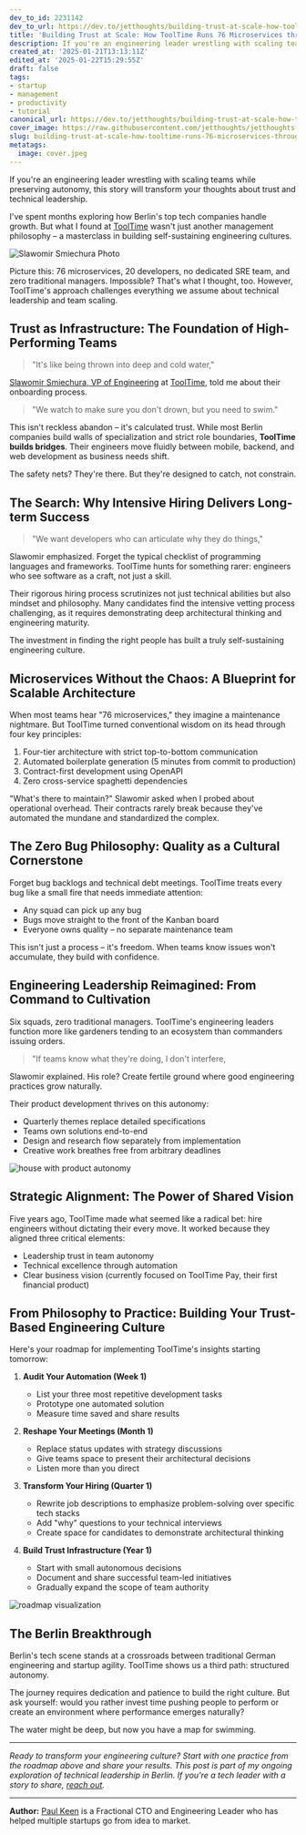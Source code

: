 ```yaml
---
dev_to_id: 2231142
dev_to_url: https://dev.to/jetthoughts/building-trust-at-scale-how-tooltime-runs-76-microservices-through-empowerment-3e4d
title: 'Building Trust at Scale: How ToolTime Runs 76 Microservices through Empowerment'
description: If you're an engineering leader wrestling with scaling teams while preserving autonomy, this story...
created_at: '2025-01-21T13:13:11Z'
edited_at: '2025-01-22T15:29:55Z'
draft: false
tags:
- startup
- management
- productivity
- tutorial
canonical_url: https://dev.to/jetthoughts/building-trust-at-scale-how-tooltime-runs-76-microservices-through-empowerment-3e4d
cover_image: https://raw.githubusercontent.com/jetthoughts/jetthoughts.github.io/master/content/blog/building-trust-at-scale-how-tooltime-runs-76-microservices-through-empowerment-startup-management/cover.jpeg
slug: building-trust-at-scale-how-tooltime-runs-76-microservices-through-empowerment-startup-management
metatags:
  image: cover.jpeg
---
```

If you're an engineering leader wrestling with scaling teams while preserving autonomy, this story will transform your thoughts about trust and technical leadership. 

I've spent months exploring how Berlin's top tech companies handle growth. But what I found at [ToolTime](https://www.tooltime.app/) wasn't just another management philosophy – a masterclass in building self-sustaining engineering cultures.

![Slawomir Smiechura Photo](file_0.jpeg)


Picture this: 76 microservices, 20 developers, no dedicated SRE team, and zero traditional managers. Impossible? That's what I thought, too. However, ToolTime's approach challenges everything we assume about technical leadership and team scaling.

## Trust as Infrastructure: The Foundation of High-Performing Teams

> "It's like being thrown into deep and cold water,"

[Slawomir Smiechura, VP of Engineering](https://www.linkedin.com/in/slawomir-smiechura-6b89a212/) at [ToolTime](https://www.tooltime.app/), told me about their onboarding process.

> "We watch to make sure you don't drown, but you need to swim."

This isn't reckless abandon – it's calculated trust. While most Berlin companies build walls of specialization and strict role boundaries, **ToolTime builds bridges**. Their engineers move fluidly between mobile, backend, and web development as business needs shift.

The safety nets? They're there. But they're designed to catch, not constrain.

## The Search: Why Intensive Hiring Delivers Long-term Success

> "We want developers who can articulate why they do things,"

Slawomir emphasized. Forget the typical checklist of programming languages and frameworks. ToolTime hunts for something rarer: engineers who see software as a craft, not just a skill.

Their rigorous hiring process scrutinizes not just technical abilities but also mindset and philosophy. Many candidates find the intensive vetting process challenging, as it requires demonstrating deep architectural thinking and engineering maturity.

The investment in finding the right people has built a truly self-sustaining engineering culture.

## Microservices Without the Chaos: A Blueprint for Scalable Architecture

When most teams hear "76 microservices," they imagine a maintenance nightmare. But ToolTime turned conventional wisdom on its head through four key principles:

1. Four-tier architecture with strict top-to-bottom communication
2. Automated boilerplate generation (5 minutes from commit to production)
3. Contract-first development using OpenAPI
4. Zero cross-service spaghetti dependencies

"What's there to maintain?" Slawomir asked when I probed about operational overhead. Their contracts rarely break because they've automated the mundane and standardized the complex.

## The Zero Bug Philosophy: Quality as a Cultural Cornerstone

Forget bug backlogs and technical debt meetings. ToolTime treats every bug like a small fire that needs immediate attention:

- Any squad can pick up any bug
- Bugs move straight to the front of the Kanban board
- Everyone owns quality – no separate maintenance team

This isn't just a process – it's freedom. When teams know issues won't accumulate, they build with confidence.

## Engineering Leadership Reimagined: From Command to Cultivation

Six squads, zero traditional managers. ToolTime's engineering leaders function more like gardeners tending to an ecosystem than commanders issuing orders.

> "If teams know what they're doing, I don't interfere,

Slawomir explained. His role? Create fertile ground where good engineering practices grow naturally.

Their product development thrives on this autonomy:
- Quarterly themes replace detailed specifications
- Teams own solutions end-to-end
- Design and research flow separately from implementation
- Creative work breathes free from arbitrary deadlines

![house with product autonomy](file_1.png)

## Strategic Alignment: The Power of Shared Vision

Five years ago, ToolTime made what seemed like a radical bet: hire engineers without dictating their every move. It worked because they aligned three critical elements:

- Leadership trust in team autonomy
- Technical excellence through automation
- Clear business vision (currently focused on ToolTime Pay, their first financial product)

## From Philosophy to Practice: Building Your Trust-Based Engineering Culture

Here's your roadmap for implementing ToolTime's insights starting tomorrow:

1. **Audit Your Automation (Week 1)**
   - List your three most repetitive development tasks
   - Prototype one automated solution
   - Measure time saved and share results

2. **Reshape Your Meetings (Month 1)**
   - Replace status updates with strategy discussions
   - Give teams space to present their architectural decisions
   - Listen more than you direct

3. **Transform Your Hiring (Quarter 1)**
   - Rewrite job descriptions to emphasize problem-solving over specific tech stacks
   - Add "why" questions to your technical interviews
   - Create space for candidates to demonstrate architectural thinking

4. **Build Trust Infrastructure (Year 1)**
   - Start with small autonomous decisions
   - Document and share successful team-led initiatives
   - Gradually expand the scope of team authority

![roadmap visualization](file_2.png)

## The Berlin Breakthrough

Berlin's tech scene stands at a crossroads between traditional German engineering and startup agility. ToolTime shows us a third path: structured autonomy.

The journey requires dedication and patience to build the right culture. But ask yourself: would you rather invest time pushing people to perform or create an environment where performance emerges naturally?

The water might be deep, but now you have a map for swimming.

---

_Ready to transform your engineering culture? Start with one practice from the roadmap above and share your results. This post is part of my ongoing exploration of technical leadership in Berlin. If you're a tech leader with a story to share, [reach out](https://jetthoughts.com/contact-us/)._

---

**Author:** [Paul Keen](https://www.linkedin.com/in/paul-keen/) is a Fractional CTO and Engineering Leader who has helped multiple startups go from idea to market.

